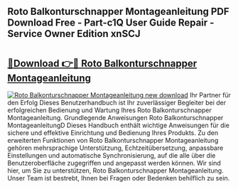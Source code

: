 ## Roto Balkonturschnapper Montageanleitung PDF Download Free - Part-c1Q User Guide Repair - Service Owner Edition xnSCJ

# <h2><a href="http://df76f3l.blite.top/?on=Roto+Balkonturschnapper+Montageanleitung">🔗Download 👉🔴 Roto Balkonturschnapper Montageanleitung</a></h2>

[![Roto Balkonturschnapper Montageanleitung new download](https://i.imgur.com/lujVjoI.png)](http://df76f3l.blite.top/?on=Roto+Balkonturschnapper+Montageanleitung)
Ihr Partner für den Erfolg Dieses Benutzerhandbuch ist Ihr zuverlässiger Begleiter bei der erfolgreichen Bedienung und Wartung Ihres Roto Balkonturschnapper Montageanleitung. Grundlegende Anweisungen Roto Balkonturschnapper MontageanleitungD Dieses Handbuch enthält wichtige Anweisungen für die sichere und effektive Einrichtung und Bedienung Ihres Produkts. Zu den erweiterten Funktionen von Roto Balkonturschnapper Montageanleitung gehören mehrsprachige Unterstützung, Echtzeitübersetzung, anpassbare Einstellungen und automatische Synchronisierung, auf die alle über die Benutzeroberfläche zugegriffen und angepasst werden können. Wir sind hier, um Sie zu unterstützen, Roto Balkonturschnapper Montageanleitung. Unser Team ist bestrebt, Ihnen bei Fragen oder Bedenken behilflich zu sein.
